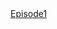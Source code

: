 <html>

<title>
  <head> Episodes </head>
</title>

<body>
  <a href="/">
            Episode1
        </a>
</body>


</html>
